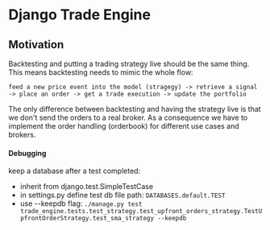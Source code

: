 # Django Trade Engine

## Motivation
Backtesting and putting a trading strategy live should be the same thing. This means backtesting needs to mimic the 
whole flow: 

 `feed a new price event into the model (stragegy) -> retrieve a signal -> place an order -> get a trade execution -> update the portfolio`  

The only difference between backtesting and having the strategy live is that we don't send the orders to a real broker.
As a consequence we have to implement the order handling (orderbook) for different use cases and brokers. 


#### Debugging
keep a database after a test completed:
 * inherit from django.test.SimpleTestCase
 * in settings.py define test db file path: `DATABASES.default.TEST`
 * use --keepdb flag: `./manage.py test trade_engine.tests.test_strategy.test_upfront_orders_strategy.TestUpfrontOrderStrategy.test_sma_strategy --keepdb`
